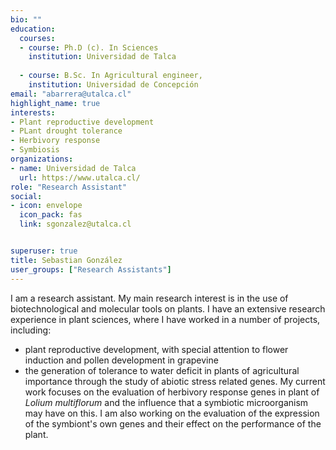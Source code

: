 ```yaml
---
bio: ""
education:
  courses:
  - course: Ph.D (c). In Sciences 
    institution: Universidad de Talca
    
  - course: B.Sc. In Agricultural engineer, 
    institution: Universidad de Concepción
email: "abarrera@utalca.cl"
highlight_name: true
interests:
- Plant reproductive development
- PLant drought tolerance
- Herbivory response 
- Symbiosis 
organizations:
- name: Universidad de Talca
  url: https://www.utalca.cl/
role: "Research Assistant"
social:
- icon: envelope
  icon_pack: fas
  link: sgonzalez@utalca.cl


superuser: true
title: Sebastian González
user_groups: ["Research Assistants"]
---
```


I am a research assistant. My main research interest is in the use of biotechnological and molecular  tools on plants.
I have an extensive research experience in plant sciences, where I have worked in a number of projects, including:
- plant reproductive development, with special attention to flower induction and pollen development in grapevine
- the generation of tolerance to water deficit in plants of agricultural importance through the study of abiotic stress related genes.
My current work focuses on the evaluation of herbivory response genes in plant of <i>Lolium multiflorum</i> and the influence that a symbiotic microorganism may have on this. I am also working on the evaluation of the expression of the symbiont's own genes and their effect on the performance of the plant.